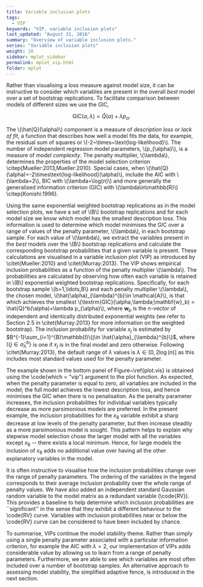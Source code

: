 ```yaml
---
title: Variable inclusion plots
tags:
  - VIP
keywords: "VIP, variable inclusion plots"
last_updated: "August 31, 2016"
summary: "Overview of variable inclusion plots."
series: "Variable inclusion plots"
weight: 10
sidebar: mplot_sidebar
permalink: mplot_vip.html
folder: mplot
---
```


Rather than visualising a loss measure against model size, it can be instructive to consider which variables are present in the overall _best_ model over a set of bootstrap replications.  To facilitate comparison between models of different sizes we use the GIC, 

$$\textrm{GIC}(\alpha,\lambda) = \hat{Q}(\alpha) + \lambda p_{\alpha}.$$

The \\(\hat{Q}(\alpha)\\) component is a measure of _description loss_ or _lack of fit_, a function that describes how well a model fits the data, for example, the residual sum of squares or \\(-2~\times~\text{log-likelihood}\\). The number of independent regression model parameters, \\(p\_{\alpha}\\), is a measure of _model complexity_. The penalty multiplier, \\(\lambda\\), determines the properties of the model selection criterion \citep{Mueller:2013,Mueller:2010}. Special cases, when \\(\hat{Q}(\alpha)=-2\times\text{log-likelihood}(\alpha)\\), include the AIC with \\(\lambda=2\\), BIC with \\(\lambda=\log(n)\\) and more generally the generalised information criterion (GIC) with \\(\lambda\in\mathbb{R}\\) \citep{Konishi:1996}.

Using the same exponential weighted bootstrap replications as in the model selection plots, we have a set of \\(B\\) bootstrap replications and for each model size we know which model has the smallest description loss.   This information is used to determine which model minimises the GIC over a range of values of the penalty parameter, \\(\lambda\\), in each bootstrap sample.  For each value of \\(\lambda\\), we extract the variables present in the _best_ models over the \\(B\\) bootstrap replications and calculate the corresponding bootstrap probabilities that a given variable is present.  These calculations are visualised in a variable inclusion plot (VIP) as introduced by \citet{Mueller:2010} and \citet{Murray:2013}. The VIP shows empirical inclusion probabilities as a function of the penalty multiplier \\(\lambda\\). The probabilities are calculated by observing how often each variable is retained in \\(B\\) exponential weighted bootstrap replications.  Specifically, for each bootstrap sample \\(b=1,\ldots,B\\) and each penalty multiplier \\(\lambda\\), the chosen model, \\(\hat{\alpha}\_{\lambda}^{b}\in \mathcal{A}\\), is that which achieves the smallest \\(\textrm{GIC}(\alpha,\lambda;\mathbf{w}\_b) = \hat{Q}^b(\alpha)+\lambda p\_{\alpha}\\), where $\mathbf{w}_b$ is the $n$-vector of independent and identically distributed exponential weights (we refer to Section 2.5 in \citet{Murray:2013} for more information on the weighted bootstrap). The inclusion probability for variable $x_{j}$ is estimated by $B^{-1}\sum_{i=1}^{B}\mathbb{I}\{j\in \hat{\alpha}_{\lambda}^{b}\}$, where $\mathbb{I}\{j\in \hat{\alpha}_{\lambda}^{b}\}$ is one if $x_{j}$ is in the final model and zero otherwise.  Following \citet{Murray:2013}, the default range of $\lambda$ values is $\lambda\in[0,2\log(n)]$ as this includes most standard values used for the penalty parameter.

The example shown in the bottom panel of Figure~\ref{plot.vis} is obtained using the \code{which = "vip"} argument to the plot function.  As expected, when the penalty parameter is equal to zero, all variables are included in the model;  the full model achieves the lowest description loss, and hence minimises the GIC when there is no penalisation.  As the penalty parameter increases, the inclusion probabilities for individual variables typically decrease as more parsimonious models are preferred.  In the present example, the inclusion probabilities for the $x_8$ variable exhibit a sharp decrease at low levels of the penalty parameter, but then increase steadily as a more parsimonious model is sought.  This pattern helps to explain why stepwise model selection chose the larger model with all the variables except $x_8$ -- there exists a local minimum.  Hence, for large models the inclusion of $x_8$ adds no additional value over having all the other explanatory variables in the model.

It is often instructive to visualise how the inclusion probabilities change over the range of penalty parameters.  The ordering of the variables in the legend corresponds to their average inclusion probability over the whole range of penalty values.  We have also added an independent standard Gaussian random variable to the model matrix as a redundant variable (\code{RV}).  This provides a baseline to help determine which inclusion probabilities are ``significant'' in the sense that they exhibit a different behaviour to the \code{RV} curve.  Variables with inclusion probabilities near or below the \code{RV} curve can be considered to have been included by chance.  

To summarise, VIPs continue the model stability theme. Rather than simply using a single penalty parameter associated with a particular information criterion, for example the AIC with $\lambda=2$, our implementation of VIPs adds considerable value by allowing us to learn from a range of penalty parameters.  Furthermore, we are able to see which variables are most often included over a number of bootstrap samples.  An alternative approach to assessing model stability, the simplified adaptive fence, is introduced in the next section.
